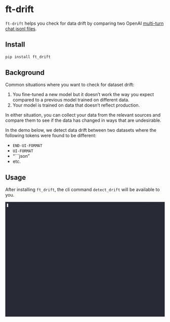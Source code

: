 # ft-drift


<!-- WARNING: THIS FILE WAS AUTOGENERATED! DO NOT EDIT! -->

`ft-drift` helps you check for data drift by comparing two OpenAI
[multi-turn chat jsonl
files](https://platform.openai.com/docs/guides/fine-tuning/preparing-your-dataset).

## Install

``` sh
pip install ft_drift
```

## Background

Common situations where you want to check for dataset drift:

1.  You fine-tuned a new model but it doesn’t work the way you expect
    compared to a previous model trained on different data.
2.  Your model is trained on data that doesn’t reflect production.

In either situation, you can collect your data from the relevant sources
and compare them to see if the data has changed in ways that are
undesirable.

In the demo below, we detect data drift between two datasets where the
following tokens were found to be different:

- `END-UI-FORMAT`
- `UI-FORMAT`
- “\`\`\`json”
- etc.

## Usage

After installing `ft_drift`, the cli command `detect_drift` will be
available to you.

![](first.gif)
